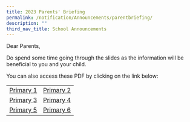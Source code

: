 ```yaml
---
title: 2023 Parents' Briefing
permalink: /notification/Announcements/parentbriefing/
description: ""
third_nav_title: School Announcements
---
```



Dear Parents,

Do spend some time going through the slides as the information will be beneficial to you and your child.

You can also access these PDF by clicking on the link below:


|  |  |
| -------- | -------- |
| [Primary 1](/files/Announcement/2022/2022%20P1%20Parents%20Briefing.pdf) | [Primary 2](/files/Announcement/2022/2022%20P2%20Parents%20Briefing.pdf) |
| [Primary 3](/files/Announcement/2022/2022%20P3%20Parents%20Briefing.pdf) | [Primary 4](/files/Announcement/2022/2022%20P4%20Parents%20Briefing.pdf) |
| [Primary 5](/files/Announcement/2022/2022%20P5%20Parents%20Briefing-compressed.pdf) | [Primary 6](/files/Announcement/2022/2022%20P6%20Parents%20Briefing.pdf) |
